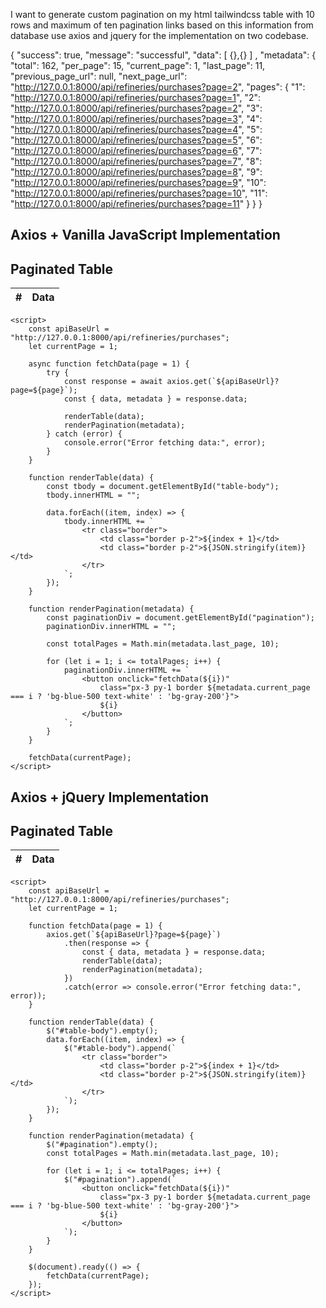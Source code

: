 I want to generate custom pagination on my html tailwindcss table with 10 rows and maximum of ten pagination links based on this information from database use axios and jquery for the implementation on two codebase.

{
  "success": true,
  "message": "successful",
  "data": [
    {},{}
] ,
"metadata": {
    "total": 162,
    "per_page": 15,
    "current_page": 1,
    "last_page": 11,
    "previous_page_url": null,
    "next_page_url": "http://127.0.0.1:8000/api/refineries/purchases?page=2",
    "pages": {
      "1": "http://127.0.0.1:8000/api/refineries/purchases?page=1",
      "2": "http://127.0.0.1:8000/api/refineries/purchases?page=2",
      "3": "http://127.0.0.1:8000/api/refineries/purchases?page=3",
      "4": "http://127.0.0.1:8000/api/refineries/purchases?page=4",
      "5": "http://127.0.0.1:8000/api/refineries/purchases?page=5",
      "6": "http://127.0.0.1:8000/api/refineries/purchases?page=6",
      "7": "http://127.0.0.1:8000/api/refineries/purchases?page=7",
      "8": "http://127.0.0.1:8000/api/refineries/purchases?page=8",
      "9": "http://127.0.0.1:8000/api/refineries/purchases?page=9",
      "10": "http://127.0.0.1:8000/api/refineries/purchases?page=10",
      "11": "http://127.0.0.1:8000/api/refineries/purchases?page=11"
    }
  }
}












## Axios + Vanilla JavaScript Implementation

<!DOCTYPE html>
<html lang="en">
<head>
    <meta charset="UTF-8">
    <meta name="viewport" content="width=device-width, initial-scale=1.0">
    <title>Pagination with Axios</title>
    <script src="https://cdn.tailwindcss.com"></script>
    <script src="https://cdn.jsdelivr.net/npm/axios/dist/axios.min.js"></script>
</head>
<body class="p-10 bg-gray-100">
    <div class="max-w-5xl mx-auto bg-white p-5 shadow-lg rounded-lg">
        <h2 class="text-xl font-bold mb-4">Paginated Table</h2>
        <table class="w-full border-collapse border border-gray-300">
            <thead>
                <tr class="bg-gray-200">
                    <th class="border p-2">#</th>
                    <th class="border p-2">Data</th>
                </tr>
            </thead>
            <tbody id="table-body">
                <!-- Rows will be injected here -->
            </tbody>
        </table>
        <div id="pagination" class="flex gap-2 mt-4"></div>
    </div>

    <script>
        const apiBaseUrl = "http://127.0.0.1:8000/api/refineries/purchases";
        let currentPage = 1;

        async function fetchData(page = 1) {
            try {
                const response = await axios.get(`${apiBaseUrl}?page=${page}`);
                const { data, metadata } = response.data;
                
                renderTable(data);
                renderPagination(metadata);
            } catch (error) {
                console.error("Error fetching data:", error);
            }
        }

        function renderTable(data) {
            const tbody = document.getElementById("table-body");
            tbody.innerHTML = "";

            data.forEach((item, index) => {
                tbody.innerHTML += `
                    <tr class="border">
                        <td class="border p-2">${index + 1}</td>
                        <td class="border p-2">${JSON.stringify(item)}</td>
                    </tr>
                `;
            });
        }

        function renderPagination(metadata) {
            const paginationDiv = document.getElementById("pagination");
            paginationDiv.innerHTML = "";

            const totalPages = Math.min(metadata.last_page, 10);
            
            for (let i = 1; i <= totalPages; i++) {
                paginationDiv.innerHTML += `
                    <button onclick="fetchData(${i})"
                        class="px-3 py-1 border ${metadata.current_page === i ? 'bg-blue-500 text-white' : 'bg-gray-200'}">
                        ${i}
                    </button>
                `;
            }
        }

        fetchData(currentPage);
    </script>
</body>
</html>



## Axios + jQuery Implementation

<!DOCTYPE html>
<html lang="en">
<head>
    <meta charset="UTF-8">
    <meta name="viewport" content="width=device-width, initial-scale=1.0">
    <title>Pagination with jQuery & Axios</title>
    <script src="https://cdn.tailwindcss.com"></script>
    <script src="https://cdn.jsdelivr.net/npm/axios/dist/axios.min.js"></script>
    <script src="https://code.jquery.com/jquery-3.6.0.min.js"></script>
</head>
<body class="p-10 bg-gray-100">
    <div class="max-w-5xl mx-auto bg-white p-5 shadow-lg rounded-lg">
        <h2 class="text-xl font-bold mb-4">Paginated Table</h2>
        <table class="w-full border-collapse border border-gray-300">
            <thead>
                <tr class="bg-gray-200">
                    <th class="border p-2">#</th>
                    <th class="border p-2">Data</th>
                </tr>
            </thead>
            <tbody id="table-body">
                <!-- Rows will be injected here -->
            </tbody>
        </table>
        <div id="pagination" class="flex gap-2 mt-4"></div>
    </div>

    <script>
        const apiBaseUrl = "http://127.0.0.1:8000/api/refineries/purchases";
        let currentPage = 1;

        function fetchData(page = 1) {
            axios.get(`${apiBaseUrl}?page=${page}`)
                .then(response => {
                    const { data, metadata } = response.data;
                    renderTable(data);
                    renderPagination(metadata);
                })
                .catch(error => console.error("Error fetching data:", error));
        }

        function renderTable(data) {
            $("#table-body").empty();
            data.forEach((item, index) => {
                $("#table-body").append(`
                    <tr class="border">
                        <td class="border p-2">${index + 1}</td>
                        <td class="border p-2">${JSON.stringify(item)}</td>
                    </tr>
                `);
            });
        }

        function renderPagination(metadata) {
            $("#pagination").empty();
            const totalPages = Math.min(metadata.last_page, 10);
            
            for (let i = 1; i <= totalPages; i++) {
                $("#pagination").append(`
                    <button onclick="fetchData(${i})"
                        class="px-3 py-1 border ${metadata.current_page === i ? 'bg-blue-500 text-white' : 'bg-gray-200'}">
                        ${i}
                    </button>
                `);
            }
        }

        $(document).ready(() => {
            fetchData(currentPage);
        });
    </script>
</body>
</html>
